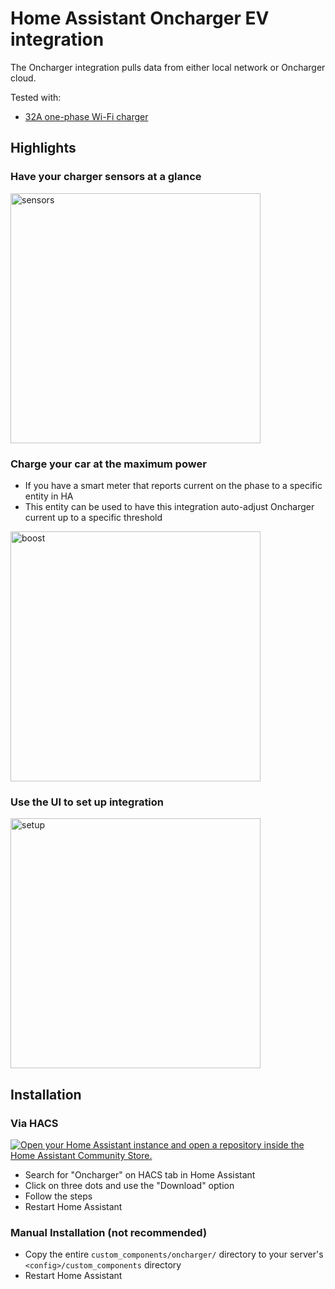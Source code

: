 # Home Assistant Oncharger EV integration

The Oncharger integration pulls data from either local network or Oncharger cloud.

Tested with:
* [32A one-phase Wi-Fi charger](https://oncharger.com.ua/ua/p1422951216-oncharger-gbt-32a.html)

## Highlights

### Have your charger sensors at a glance

<img src="https://github.com/krasnoukhov/homeassistant-oncharger/assets/944286/cf51f9e0-54d9-41ae-809e-9439d65de051" alt="sensors" width="400">

### Charge your car at the maximum power
* If you have a smart meter that reports current on the phase to a specific entity in HA
* This entity can be used to have this integration auto-adjust Oncharger current up to a specific threshold

<img src="https://github.com/krasnoukhov/homeassistant-oncharger/assets/944286/a809fe0f-c10d-4d22-a8e2-35469fff9ad9" alt="boost" width="400">

### Use the UI to set up integration

<img src="https://github.com/krasnoukhov/homeassistant-oncharger/assets/944286/4d152f06-bf6f-4656-90c8-462e814c1494" alt="setup" width="400">

## Installation

### Via HACS

[![Open your Home Assistant instance and open a repository inside the Home Assistant Community Store.](https://my.home-assistant.io/badges/hacs_repository.svg)](https://my.home-assistant.io/redirect/hacs_repository/?owner=krasnoukhov&repository=homeassistant-oncharger&category=Integration)

* Search for "Oncharger" on HACS tab in Home Assistant
* Click on three dots and use the "Download" option
* Follow the steps
* Restart Home Assistant

### Manual Installation (not recommended)

* Copy the entire `custom_components/oncharger/` directory to your server's `<config>/custom_components` directory
* Restart Home Assistant
